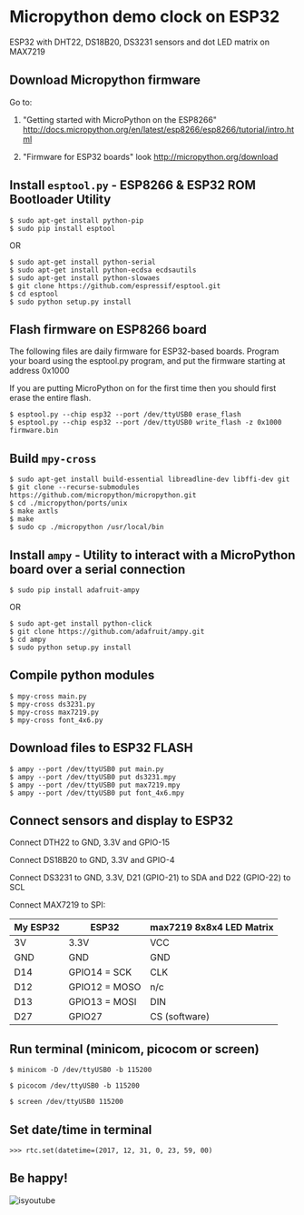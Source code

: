 # Micropython demo clock on ESP32
ESP32 with DHT22, DS18B20, DS3231 sensors and dot LED matrix on MAX7219

## Download Micropython firmware

Go to:

1. "Getting started with MicroPython on the ESP8266"
http://docs.micropython.org/en/latest/esp8266/esp8266/tutorial/intro.html

2. "Firmware for ESP32 boards"
look http://micropython.org/download

## Install `esptool.py` - ESP8266 & ESP32 ROM Bootloader Utility
```
$ sudo apt-get install python-pip
$ sudo pip install esptool
```
OR
```
$ sudo apt-get install python-serial
$ sudo apt-get install python-ecdsa ecdsautils
$ sudo apt-get install python-slowaes
$ git clone https://github.com/espressif/esptool.git
$ cd esptool
$ sudo python setup.py install
```

## Flash firmware on ESP8266 board
The following files are daily firmware for ESP32-based boards.
Program your board using the esptool.py program, and put the firmware
starting at address 0x1000

If you are putting MicroPython on for the first time then you should
first erase the entire flash. 

```
$ esptool.py --chip esp32 --port /dev/ttyUSB0 erase_flash
$ esptool.py --chip esp32 --port /dev/ttyUSB0 write_flash -z 0x1000 firmware.bin

```

## Build `mpy-cross`

```
$ sudo apt-get install build-essential libreadline-dev libffi-dev git
$ git clone --recurse-submodules https://github.com/micropython/micropython.git
$ cd ./micropython/ports/unix
$ make axtls
$ make
$ sudo cp ./micropython /usr/local/bin
```

## Install `ampy` - Utility to interact with a MicroPython board over a serial connection
```
$ sudo pip install adafruit-ampy
```
OR
```
$ sudo apt-get install python-click
$ git clone https://github.com/adafruit/ampy.git
$ cd ampy
$ sudo python setup.py install
```

## Compile python modules
```
$ mpy-cross main.py
$ mpy-cross ds3231.py
$ mpy-cross max7219.py
$ mpy-cross font_4x6.py
```

## Download files to ESP32 FLASH
```
$ ampy --port /dev/ttyUSB0 put main.py
$ ampy --port /dev/ttyUSB0 put ds3231.mpy
$ ampy --port /dev/ttyUSB0 put max7219.mpy
$ ampy --port /dev/ttyUSB0 put font_4x6.mpy
```

## Connect sensors and display to ESP32

Connect DTH22 to GND, 3.3V and GPIO-15

Connect DS18B20 to GND, 3.3V and GPIO-4

Connect DS3231 to GND, 3.3V, D21 (GPIO-21) to SDA and D22 (GPIO-22) to SCL

Connect MAX7219 to SPI:

| My ESP32   | ESP32         | max7219 8x8x4 LED Matrix |
| ---------- | ------------- | ------------------------ |
| 3V         | 3.3V          | VCC                      |
| GND        | GND           | GND                      |
| D14        | GPIO14 = SCK  | CLK                      |
| D12        | GPIO12 = MOSO | n/c                      |
| D13        | GPIO13 = MOSI | DIN                      |
| D27        | GPIO27        | CS (software)            |


## Run terminal (minicom, picocom or screen)
```
$ minicom -D /dev/ttyUSB0 -b 115200

$ picocom /dev/ttyUSB0 -b 115200

$ screen /dev/ttyUSB0 115200
```

## Set date/time in terminal
```
>>> rtc.set(datetime=(2017, 12, 31, 0, 23, 59, 00)
```

## Be happy!

![isyoutube](https://www.youtube.com/watch?v=WTeM4eQrp3c)

